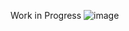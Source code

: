 Work in Progress
![image](https://github.com/user-attachments/assets/95918775-dedf-49e4-9fd5-18e515ca4a66)
